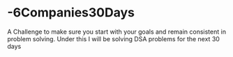 # -6Companies30Days
A Challenge to make sure you start with your goals and remain consistent in problem solving. Under this I will be solving DSA problems for the next 30 days
